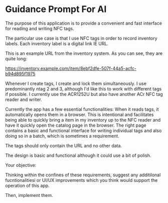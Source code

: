 # Guidance Prompt For AI

 The purpose of this application is to provide a convenient and fast interface for reading and writing NFC tags. 

 The particular use case is that I use NFC tags in order to record inventory labels. Each inventory label is a digital link IE URL.

 This is an example URL from the inventory system. As you can see, they are quite long:

 https://inventory.example.com/item/8ebf2dfe-507f-44a5-acfc-b94d895f1975

 Whenever I create tags, I create and lock them simultaneously. I use predominantly ntag 2 and 3, although I'd like this to work with different tags if possible. I currently use the ACR1252U but also have another ACr NFC tag reader and writer.

 Currently the app has a few essential functionalities: When it reads tags, it automatically opens them in a browser. This is intentional and facilitates being able to quickly bring a item in my inventory up to the NFC reader and have it quickly open the catalog page in the browser. The right page contains a basic and functional interface for writing individual tags and also doing so in a batch, which is sometimes a requirement. 

 The tags should only contain the URL and no other data. 

 The design is basic and functional although it could use a bit of polish.

 Your objective:

Thinking within the confines of these requirements, suggest any additilonal fucntionalitiesi or UI/UX improvements which you think would support the operation of this app. 

Then, implement them. 
